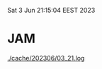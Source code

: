 Sat  3 Jun 21:15:04 EEST 2023
# JAM
<a href='./cache/202306/03_21.log'>./cache/202306/03_21.log</a>
